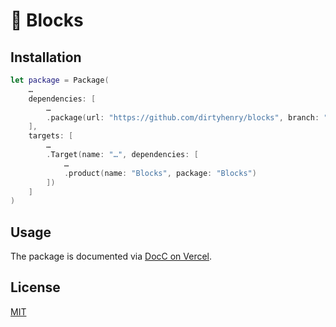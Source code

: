 # 🧱 Blocks

## Installation

```swift
let package = Package(
    …
    dependencies: [
        …
        .package(url: "https://github.com/dirtyhenry/blocks", branch: "main")
    ],
    targets: [
        …
        .Target(name: "…", dependencies: [
            …
            .product(name: "Blocks", package: "Blocks")
        ])
    ]
)
```

## Usage

The package is documented via
[DocC on Vercel](https://blocks-git-vercel-dirtyhenry.vercel.app/documentation/blocks).

## License

[MIT](https://choosealicense.com/licenses/mit/)

